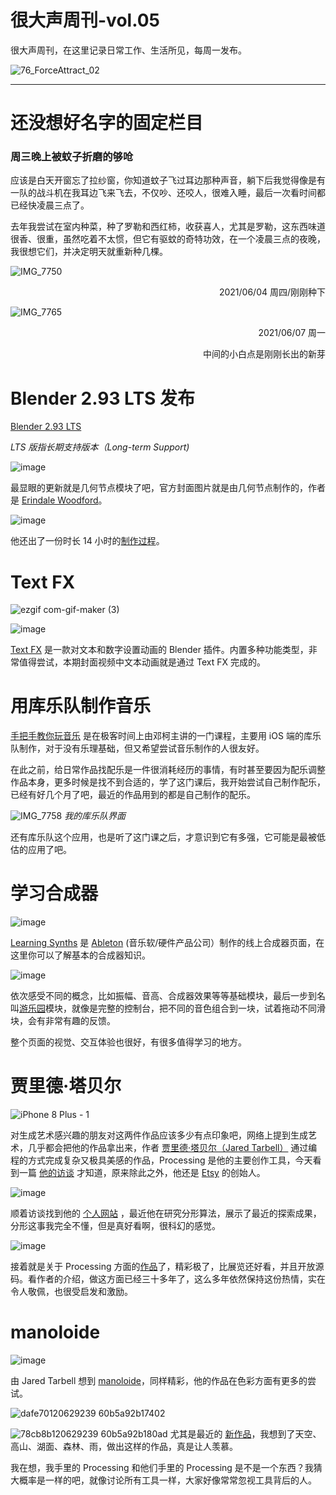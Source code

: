 # 很大声周刊-vol.05
很大声周刊，在这里记录日常工作、生活所见，每周一发布。

![76_ForceAttract_02](https://user-images.githubusercontent.com/20842136/120782987-264ad180-c55d-11eb-8c80-8a4ff2b88756.png)
***
# 还没想好名字的固定栏目
### 周三晚上被蚊子折磨的够呛
应该是白天开窗忘了拉纱窗，你知道蚊子飞过耳边那种声音，躺下后我觉得像是有一队的战斗机在我耳边飞来飞去，不仅吵、还咬人，很难入睡，最后一次看时间都已经快凌晨三点了。

去年我尝试在室内种菜，种了罗勒和西红柿，收获喜人，尤其是罗勒，这东西味道很香、很重，虽然吃着不太惯，但它有驱蚊的奇特功效，在一个凌晨三点的夜晚，我很想它们，并决定明天就重新种几棵。

![IMG_7750](https://user-images.githubusercontent.com/20842136/120999806-1e3c9d00-c7bc-11eb-9ebc-b9762218229a.jpeg)

<p align="right">2021/06/04 周四/刚刚种下</p>

![IMG_7765](https://user-images.githubusercontent.com/20842136/120999872-31e80380-c7bc-11eb-89c3-f69168fbb6da.jpeg)

<p align="right">2021/06/07 周一</p>
<p align="right">中间的小白点是刚刚长出的新芽</p>

# Blender 2.93 LTS 发布
[Blender 2.93 LTS](https://www.blender.org/download/releases/2-93/) 

*LTS 版指长期支持版本（Long-term Support)*

![image](https://user-images.githubusercontent.com/20842136/120645199-baa82c00-c4aa-11eb-8826-0791b5560d77.png)

最显眼的更新就是几何节点模块了吧，官方封面图片就是由几何节点制作的，作者是 [Erindale Woodford](https://www.youtube.com/erindale)。

![image](https://user-images.githubusercontent.com/20842136/120646493-30f95e00-c4ac-11eb-92cb-b3a66150f06e.png)

他还出了一份时长 14 小时的[制作过程](https://www.youtube.com/watch?v=SsaNfzO2Hfw&t=13442s)。

# Text FX

![ezgif com-gif-maker (3)](https://user-images.githubusercontent.com/20842136/120817691-81dc8580-c584-11eb-81bc-af22b6b361f9.gif)

![image](https://user-images.githubusercontent.com/20842136/120818173-f1eb0b80-c584-11eb-8663-38948f29b6b8.png)

[Text FX](https://blender-addons.org/text-fx-addon/) 是一款对文本和数字设置动画的 Blender 插件。内置多种功能类型，非常值得尝试，本期封面视频中文本动画就是通过 Text FX 完成的。

# 用库乐队制作音乐
[手把手教你玩音乐](https://time.geekbang.org/column/article/334402) 是在极客时间上由邓柯主讲的一门课程，主要用 iOS 端的库乐队制作，对于没有乐理基础，但又希望尝试音乐制作的人很友好。

在此之前，给日常作品找配乐是一件很消耗经历的事情，有时甚至要因为配乐调整作品本身，更多时候是找不到合适的，学了这门课后，我开始尝试自己制作配乐，已经有好几个月了吧，最近的作品用到的都是自己制作的配乐。

![IMG_7758](https://user-images.githubusercontent.com/20842136/120820256-f284a180-c586-11eb-800f-9bbbe91c1f8a.PNG)
*我的库乐队界面*

还有库乐队这个应用，也是听了这门课之后，才意识到它有多强，它可能是最被低估的应用了吧。

# 学习合成器

![image](https://user-images.githubusercontent.com/20842136/120823893-79874900-c58a-11eb-9d39-776348814965.png)

[Learning Synths](https://learningsynths.ableton.com/zh-Hans/) 是 [Ableton](https://www.ableton.com/zh-cn/about/) (音乐软/硬件产品公司）制作的线上合成器页面，在这里你可以了解基本的合成器知识。

![image](https://user-images.githubusercontent.com/20842136/120826750-590cbe00-c58d-11eb-94b6-f32dc47d56f0.png)

依次感受不同的概念，比如振幅、音高、合成器效果等等基础模块，最后一步到名叫[游乐园](https://learningsynths.ableton.com/zh-Hans/playground)模块，就像是完整的控制台，把不同的音色组合到一块，试着拖动不同滑块，会有非常有趣的反馈。

整个页面的视觉、交互体验也很好，有很多值得学习的地方。

# 贾里德·塔贝尔
![iPhone 8 Plus - 1](https://user-images.githubusercontent.com/20842136/120895537-f8928500-c64f-11eb-973c-17599eeb075c.png)

对生成艺术感兴趣的朋友对这两件作品应该多少有点印象吧，网络上提到生成艺术，几乎都会把他的作品拿出来，作者 [贾里德·塔贝尔（Jared Tarbell）](https://www.infinite.center/) 通过编程的方式完成复杂又极具美感的作品，Processing 是他的主要创作工具，今天看到一篇 [他的访谈](https://www.artnome.com/news/2020/8/24/interview-with-generative-artist-jared-tarbell) 才知道，原来除此之外，他还是 [Etsy](https://www.etsy.com/) 的创始人。

![image](https://user-images.githubusercontent.com/20842136/120895331-01368b80-c64f-11eb-8386-f2bc34999618.png)

顺着访谈找到他的 [个人网站](https://www.infinite.center/everydays-fractal/) ，最近他在研究分形算法，展示了最近的探索成果，分形这事我完全不懂，但是真好看啊，很科幻的感觉。

![image](https://user-images.githubusercontent.com/20842136/120895569-1fe95200-c650-11eb-9caf-f5130dfb1a95.png)

接着就是关于 Processing 方面的[作品](https://www.infinite.center/grid/)了，精彩极了，比展览还好看，并且开放源码。看作者的介绍，做这方面已经三十多年了，这么多年依然保持这份热情，实在令人敬佩，也很受启发和激励。

# manoloide
![image](https://user-images.githubusercontent.com/20842136/120897204-845bdf80-c657-11eb-8e7d-4f5c19080b09.png)

由 Jared Tarbell 想到 [manoloide](http://manoloide.com/)，同样精彩，他的作品在色彩方面有更多的尝试。

![dafe70120629239 60b5a92b17402](https://user-images.githubusercontent.com/20842136/120897239-a6556200-c657-11eb-8947-897db0a5c081.jpg)

![78cb8b120629239 60b5a92b180ad](https://user-images.githubusercontent.com/20842136/120897243-abb2ac80-c657-11eb-906f-5bd53cfd5b54.jpg)
尤其是最近的 [新作品](https://www.behance.net/gallery/120629239/nala)，我想到了天空、高山、湖面、森林、雨，做出这样的作品，真是让人羡慕。

我在想，我手里的 Processing 和他们手里的 Processing 是不是一个东西？我猜大概率是一样的吧，就像讨论所有工具一样，大家好像常常忽视工具背后的人。